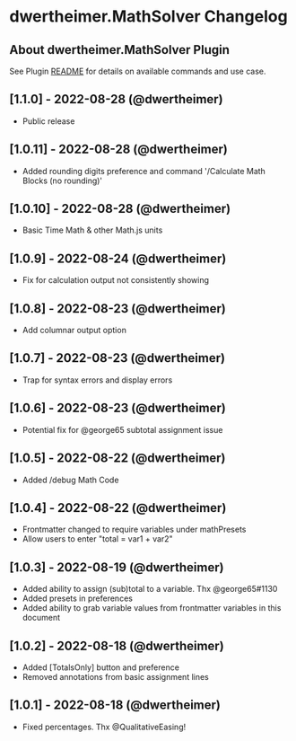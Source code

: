 # dwertheimer.MathSolver Changelog

## About dwertheimer.MathSolver Plugin

See Plugin [README](https://github.com/NotePlan/plugins/blob/main/dwertheimer.MathSolver/README.md) for details on available commands and use case.

## [1.1.0] - 2022-08-28 (@dwertheimer)

- Public release

## [1.0.11] - 2022-08-28 (@dwertheimer)

- Added rounding digits preference and command '/Calculate Math Blocks (no rounding)'

## [1.0.10] - 2022-08-28 (@dwertheimer)

- Basic Time Math & other Math.js units

## [1.0.9] - 2022-08-24 (@dwertheimer)

- Fix for calculation output not consistently showing

## [1.0.8] - 2022-08-23 (@dwertheimer)

- Add columnar output option

## [1.0.7] - 2022-08-23 (@dwertheimer)

- Trap for syntax errors and display errors

## [1.0.6] - 2022-08-23 (@dwertheimer)

- Potential fix for @george65 subtotal assignment issue

## [1.0.5] - 2022-08-22 (@dwertheimer)

- Added /debug Math Code

## [1.0.4] - 2022-08-22 (@dwertheimer)

- Frontmatter changed to require variables under mathPresets
- Allow users to enter "total = var1 + var2"

## [1.0.3] - 2022-08-19 (@dwertheimer)

- Added ability to assign (sub)total to a variable. Thx @george65#1130
- Added presets in preferences
- Added ability to grab variable values from frontmatter variables in this document

## [1.0.2] - 2022-08-18 (@dwertheimer)

- Added [TotalsOnly] button and preference
- Removed annotations from basic assignment lines

## [1.0.1] - 2022-08-18 (@dwertheimer)

- Fixed percentages. Thx @QualitativeEasing!
